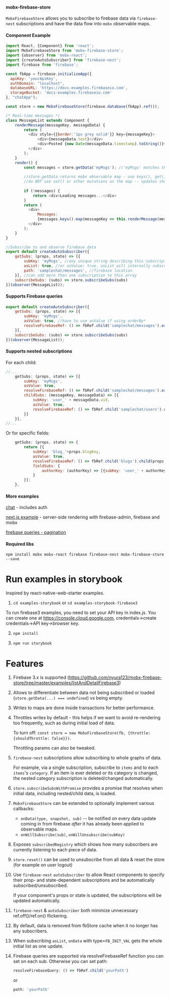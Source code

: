 #### mobx-firebase-store

`MobxFirebaseStore` allows you to subscribe to firebase data via `firebase-nest` subscriptions and have the data flow into `mobx` observable maps.

#### Component Example

```js
import React, {Component} from 'react';
import MobxFirebaseStore from 'mobx-firebase-store';
import {observer} from 'mobx-react';
import {createAutoSubscriber} from 'firebase-nest';
import firebase from 'firebase';

const fbApp = firebase.initializeApp({
  apiKey: 'yourApiKey',
  authDomain: "localhost",
  databaseURL: 'https://docs-examples.firebaseio.com',
  storageBucket: 'docs-examples.firebaseio.com'
}, "chatApp");

const store = new MobxFirebaseStore(firebase.database(fbApp).ref());

/* Real-time messages */
class MessageList extends Component {
    renderMessage(messageKey, messageData) {
        return (
          <div style={{border:'1px grey solid'}} key={messageKey}>
              <div>{messageData.text}</div>
              <div>Posted {new Date(messageData.timestamp).toString()}</div>
          </div>
        );
    }
    render() {
        const messages = store.getData('myMsgs'); //'myMsgs' matches the subKey below
        
        //store.getData returns mobx observable map - use keys(), get(), entries(), etc. to render the data
        //do NOT use set() or other mutations on the map -- updates should be written directly to firebase, and will get reflected in the observable map automatically.
        
        if (!messages) {
            return <div>Loading messages...</div>
        }
        return (
          <div>
              Messages:
              {messages.keys().map(messageKey => this.renderMessage(messageKey, messages.get(messageKey)))}
          </div>
        );
    }
}

//Subscribe to and observe firebase data
export default createAutoSubscriber({
    getSubs: (props, state) => [{
        subKey: 'myMsgs', //any unique string describing this subscription; must match getData call
        asList: true, //or asValue: true. asList will internally subscribe via firebase child_added/removed/changed; asValue via onValue.
        path: 'samplechat/messages', //firebase location
    }], //can add more than one subscription to this array
    subscribeSubs: (subs) => store.subscribeSubs(subs)
})(observer(MessageList));
```

#### Supports Firebase queries

```js
export default createAutoSubscriber({
    getSubs: (props, state) => [{
        subKey: 'myMsgs',
        asValue: true, //have to use asValue if using orderBy*
        resolveFirebaseRef: () => fbRef.child('samplechat/messages').orderByChild('sentTimestamp')
    }],
    subscribeSubs: (subs) => store.subscribeSubs(subs)
})(observer(MessageList));
```


#### Supports nested subscriptions

For each child:

```js
//...
    getSubs: (props, state) => [{
        subKey: 'myMsgs',
        asValue: true,
        resolveFirebaseRef: () => fbRef.child('samplechat/messages').orderByChild('sentTimestamp'),
        childSubs: (messageKey, messageData) => [{
            subKey: 'user_' + messageData.uid,
            asValue: true,
            resolveFirebaseRef: () => fbRef.child('samplechat/users').child(messageData.uid)
        }] 
    }],
//...
```

Or for specific fields:

```js
    getSubs: (props, state) => {
        return [{
            subKey: 'blog_'+props.blogKey,
            asValue: true,
            resolveFirebaseRef: () => fbRef.child('blogs').child(props.blogKey), 
            fieldSubs: {
                authorKey: (authorKey) => [{subKey: 'user_' + authorKey, asValue: true, path: 'users/' + authorKey}]
            }
        }];
    },
```

#### More examples

[chat](https://github.com/nyura123/mobx-firebase-store/tree/master/examples/chatFirebase3) - includes auth

[next.js example](https://github.com/nyura123/mobx-firebase-store/tree/master/examples/next-example) - server-side rendering with firebase-admin, firebase and mobx

[firebase queries - pagination](https://github.com/nyura123/mobx-firebase-store/tree/master/examples/pagination)


#### Required libs

`npm install mobx mobx-react firebase firebase-nest mobx-firebase-store --save`


# Run examples in storybook

Inspired by react-native-web-starter examples.

1. `cd examples-storybook` or `cd examples-storybook-firebase3`

  To run firebase3 examples, you need to set your API key in index.js.
  You can create one at https://console.cloud.google.com, credentials->create credentials->API key->browser key.

2. `npm install`

3. `npm run storybook`

# Features

1. Firebase 3.x is supported (https://github.com/nyura123/mobx-firebase-store/tree/master/examples/listAndDetailFirebase3)

2. Allows to differentiate between data not being subscribed or loaded (`store.getData(...) === undefined`) vs being empty.

3. Writes to maps are done inside transactions for better performance.
 
4. Throttles writes by default - this helps if we want to avoid re-rendering too frequently, such as during initial load of data.

    To turn off: `const store = new MobxFirebaseStore(fb, {throttle: {shouldThrottle: false}})`.

    Throttling params can also be tweaked.

5. `firebase-nest` subscriptions allow subscribing to whole graphs of data.
    
    For example, via a single subscription, subscribe to `items` and to each `items`'s `category`. If an item is ever deleted or its category is changed, the nested category subscription is deleted/changed automatically. 

6. `store.subscribeSubsWithPromise` provides a promise that resolves when initial data, including nested/child data, is loaded.

7. `MobxFirebaseStore` can be extended to optionally implement various callbacks:

    * `onData(type, snapshot, sub)` -- be notified on every data update coming in from firebase *after* it has already been applied to observable maps. 
    * `onWillSubscribe(sub)`, `onWillUnsubscribe(subKey)`

8. Exposes `subscribedRegistry` which shows how many subscribers are currently listening to each piece of data.

9. `store.reset()` can be used to unsubscribe from all data & reset the store (for example on user logout)

10. Use `firebase-nest` `autoSubscriber` to allow React components to specify their prop- and state-dependent subscriptions and be automatically subscribed/unsubscribed.

    If your component's props or state is updated, the subscriptions will be updated automatically.

11. `firebase-nest` & `autoSubscriber` both minimize unnecessary ref.off()/ref.on() flickering.

12. By default, data is removed from fbStore cache when it no longer has any subscribers.

13. When subscribing `asList`, `onData` with type=`FB_INIT_VAL` gets the whole initial list as one update.

14. Firebase queries are supported via resolveFirebaseRef function you can set on each sub. Otherwise you can set path:
    ```js 
    resolveFirebaseQuery: () => fbRef.child('yourPath')
    ``` 
    or
    ```js 
    path: 'yourPath'
    ```



